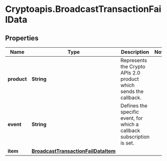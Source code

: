 # Cryptoapis.BroadcastTransactionFailData

## Properties

Name | Type | Description | Notes
------------ | ------------- | ------------- | -------------
**product** | **String** | Represents the Crypto APIs 2.0 product which sends the callback. | 
**event** | **String** | Defines the specific event, for which a callback subscription is set. | 
**item** | [**BroadcastTransactionFailDataItem**](BroadcastTransactionFailDataItem.md) |  | 


